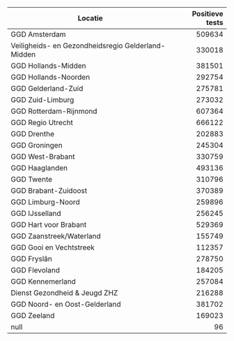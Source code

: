 | Locatie | Positieve tests |
|---------|----------------:|
| GGD Amsterdam                            | 509634 |
| Veiligheids- en Gezondheidsregio Gelderland-Midden | 330018 |
| GGD Hollands-Midden                      | 381501 |
| GGD Hollands-Noorden                     | 292754 |
| GGD Gelderland-Zuid                      | 275781 |
| GGD Zuid-Limburg                         | 273032 |
| GGD Rotterdam-Rijnmond                   | 607364 |
| GGD Regio Utrecht                        | 666122 |
| GGD Drenthe                              | 202883 |
| GGD Groningen                            | 245304 |
| GGD West-Brabant                         | 330759 |
| GGD Haaglanden                           | 493136 |
| GGD Twente                               | 310796 |
| GGD Brabant-Zuidoost                     | 370389 |
| GGD Limburg-Noord                        | 259896 |
| GGD IJsselland                           | 256245 |
| GGD Hart voor Brabant                    | 529369 |
| GGD Zaanstreek/Waterland                 | 155749 |
| GGD Gooi en Vechtstreek                  | 112357 |
| GGD Fryslân                              | 278750 |
| GGD Flevoland                            | 184205 |
| GGD Kennemerland                         | 257084 |
| Dienst Gezondheid & Jeugd ZHZ            | 216288 |
| GGD Noord- en Oost-Gelderland            | 381702 |
| GGD Zeeland                              | 169023 |
| null                                     |    96 |
